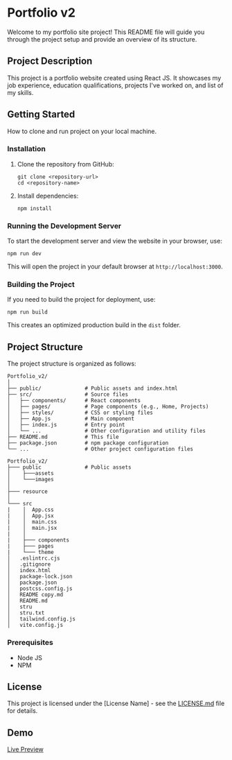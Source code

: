 # Portfolio v2
Welcome to my portfolio site project! This README file will guide you through the project setup and provide an overview of its structure.

## Project Description
This project is a portfolio website created using React JS. It showcases my job experience, education qualifications, projects I've worked on, and list of my skills.

## Getting Started
How to clone and run project on your local machine.

### Installation

1. Clone the repository from GitHub:

   ```command
   git clone <repository-url>
   cd <repository-name>
   ```

2. Install dependencies:

   ```command
   npm install
   ```

### Running the Development Server

To start the development server and view the website in your browser, use:

```command
npm run dev
```

This will open the project in your default browser at `http://localhost:3000`.

### Building the Project

If you need to build the project for deployment, use:

```command
npm run build
```

This creates an optimized production build in the `dist` folder.

## Project Structure

The project structure is organized as follows:

```
Portfolio_v2/
│
├── public/              # Public assets and index.html
├── src/                 # Source files
│   ├── components/      # React components
│   ├── pages/           # Page components (e.g., Home, Projects)
│   ├── styles/          # CSS or styling files
│   ├── App.js           # Main component
│   ├── index.js         # Entry point
│   └── ...              # Other configuration and utility files
├── README.md            # This file
├── package.json         # npm package configuration
└── ...                  # Other project configuration files

Portfolio_v2/
├─── public              # Public assets
│    ├───assets
│    └───images
│
├─── resource
│
└─── src
|    │  App.css
|    │  App.jsx
|    │  main.css
|    │  main.jsx
|    │
|    ├─── components
|    ├─── pages
|    └─── theme
│   .eslintrc.cjs
│   .gitignore
│   index.html
│   package-lock.json
│   package.json
│   postcss.config.js
│   README copy.md
│   README.md
│   stru
│   stru.txt
│   tailwind.config.js
│   vite.config.js
```

### Prerequisites
 - Node JS
 - NPM

## License
This project is licensed under the [License Name] - see the [LICENSE.md](LICENSE.md) file for details.

## Demo
 [Live Preview](www.chavdamahesh.com)